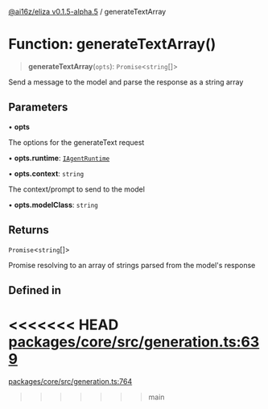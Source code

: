 [@ai16z/eliza v0.1.5-alpha.5](../index.md) / generateTextArray

# Function: generateTextArray()

> **generateTextArray**(`opts`): `Promise`\<`string`[]\>

Send a message to the model and parse the response as a string array

## Parameters

• **opts**

The options for the generateText request

• **opts.runtime**: [`IAgentRuntime`](../interfaces/IAgentRuntime.md)

• **opts.context**: `string`

The context/prompt to send to the model

• **opts.modelClass**: `string`

## Returns

`Promise`\<`string`[]\>

Promise resolving to an array of strings parsed from the model's response

## Defined in

<<<<<<< HEAD
[packages/core/src/generation.ts:639](https://github.com/konstantine25b/eliza/blob/main/packages/core/src/generation.ts#L639)
=======
[packages/core/src/generation.ts:764](https://github.com/ai16z/eliza/blob/main/packages/core/src/generation.ts#L764)
>>>>>>> main
